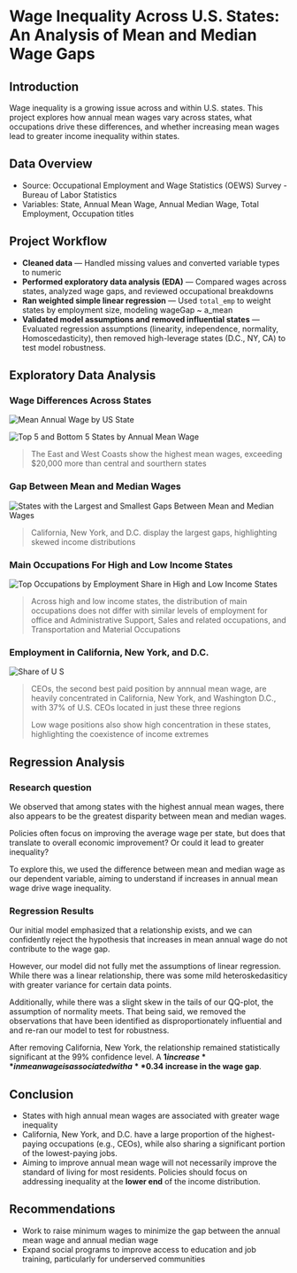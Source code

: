 # Wage Inequality Across U.S. States: An Analysis of Mean and Median Wage Gaps

## Introduction
Wage inequality is a growing issue across and within U.S. states. This project explores how annual mean wages vary across states, what occupations drive these differences, and whether increasing mean wages lead to greater income inequality within states.

## Data Overview
- Source: Occupational Employment and Wage Statistics (OEWS) Survey - Bureau of Labor Statistics 
- Variables: State, Annual Mean Wage, Annual Median Wage, Total Employment, Occupation titles

## Project Workflow

- **Cleaned data** — Handled missing values and converted variable types to numeric
- **Performed exploratory data analysis (EDA)** — Compared wages across states, analyzed wage gaps, and reviewed occupational breakdowns
- **Ran weighted simple linear regression** — Used `total_emp` to weight states by employment size, modeling wageGap ~ a_mean
- **Validated model assumptions and removed influential states** — Evaluated regression assumptions (linearity, independence, normality, Homoscedasticity), then removed high-leverage states (D.C., NY, CA) to test model robustness.

## Exploratory Data Analysis

### Wage Differences Across States
![Mean Annual Wage by US State](https://github.com/user-attachments/assets/7ef0450e-5ef2-42d9-bf61-dcfd32183016)

![Top 5 and Bottom 5 States by Annual Mean Wage](https://github.com/user-attachments/assets/f9af7e28-edf0-426a-a4b1-82a57d86ce5a)
> The East and West Coasts show the highest mean wages, exceeding $20,000 more than central and sourthern states

### Gap Between Mean and Median Wages
![States with the Largest and Smallest Gaps Between Mean and Median Wages](https://github.com/user-attachments/assets/74696b4e-7ae0-4e9c-8376-40780af1e4ea)
> California, New York, and D.C. display the largest gaps, highlighting skewed income distributions

### Main Occupations For High and Low Income States
![Top Occupations by Employment Share in High and Low Income States](https://github.com/user-attachments/assets/c9facb64-2ea4-4a47-87c7-63534e5b46af)
> Across high and low income states, the distribution of main occupations does not differ with similar levels of employment for office and Administrative Support, Sales and related occupations, and Transportation and Material Occupations


### Employment in California, New York, and D.C.
![Share of U S](https://github.com/user-attachments/assets/31f53c91-b297-43d5-ab2b-d290b0d1414d)
> CEOs, the second best paid position by annnual mean wage, are heavily concentrated in California, New York, and Washington D.C., with 37% of U.S. CEOs located in just these three regions
> 
> Low wage positions also show high concentration in these states, highlighting the coexistence of income extremes

## Regression Analysis

### Research question
We observed that among states with the highest annual mean wages, there also appears to be the greatest disparity between mean and median wages.  

Policies often focus on improving the average wage per state, but does that translate to overall economic improvement? Or could it lead to greater inequality?

To explore this, we used the difference between mean and median wage as our dependent variable, aiming to understand if increases in annual mean wage drive wage inequality.

### Regression Results
Our initial model emphasized that a relationship exists, and we can confidently reject the hypothesis that increases in mean annual wage do not contribute to the wage gap.

However, our model did not fully met the assumptions of linear regression. While there was a linear relationship, there was some mild heteroskedasiticy with greater variance for certain data points.

Additionally, while there was a slight skew in the tails of our QQ-plot, the assumption of normality meets. That being said, we removed the observations that have been identified as disproportionately influential and and re-ran our model to test for robustness.

After removing California, New York, the relationship remained statistically significant at the 99% confidence level. A **$1 increase** in mean wage is associated with a **$0.34 increase in the wage gap**.


## Conclusion

- States with high annual mean wages are associated with greater wage inequality
- California, New York, and D.C. have a large proportion of the highest-paying occupations (e.g., CEOs), while also sharing a significant portion of the lowest-paying jobs.  
- Aiming to improve annual mean wage will not necessarily improve the standard of living for most residents. Policies should focus on addressing inequality at the **lower end** of the income distribution.

## Recommendations
- Work to raise minimum wages to minimize the gap between the annual mean wage and annual median wage
- Expand social programs to improve access to education and job training, particularly for underserved communities
